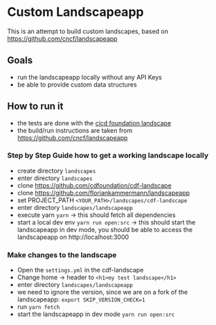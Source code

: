 # Custom Landscapeapp 

This is an attempt to build custom landscapes, based on https://github.com/cncf/landscapeapp

## Goals
* run the landscapeapp locally without any API Keys 
* be able to provide custom data structures

## How to run it
* the tests are done with the [cicd foundation landscape](https://github.com/cdfoundation/cdf-landscape)
* the build/run instructions are taken from https://github.com/cncf/landscapeapp

### Step by Step Guide how to get a working landscape locally
* create directory `landscapes`
* enter directory `landscapes`
* clone https://github.com/cdfoundation/cdf-landscape
* clone https://github.com/floriankammermann/landscapeapp
* set PROJECT_PATH `<YOUR_PATH>/landscapes/cdf-landscape`
* enter directory `landscapes/landscapeapp`
* execute yarn `yarn` -> this should fetch all dependencies
* start a local dev env `yarn run open:src` -> this should start the landscapeapp in dev mode, you should be able to access the landscapeapp on http://localhost:3000

### Make changes to the landscape
* Open the `settings.yml` in the cdf-landscape
* Change home -> header to `<h1>my test landscape</h1>`
* enter directory `landscapes/landscapeapp`
* we need to ignore the version, since we are on a fork of the landscapeapp: `export SKIP_VERSION_CHECK=1`
* run `yarn fetch`
* start the landscapeapp in dev mode `yarn run open:src`
